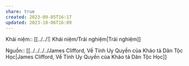 ```yaml
---
share: true
created: 2023-09-05T16:17
updated: 2023-10-06T16:09
---
```

Khái niệm:: [[../../Ξ Khái niệm/Trải nghiệm|Trải nghiệm]]

Nguồn:: [[../../../../James Clifford, Về Tính Uy Quyền của Khảo tả Dân Tộc Học|James Clifford, Về Tính Uy Quyền của Khảo tả Dân Tộc Học]]
